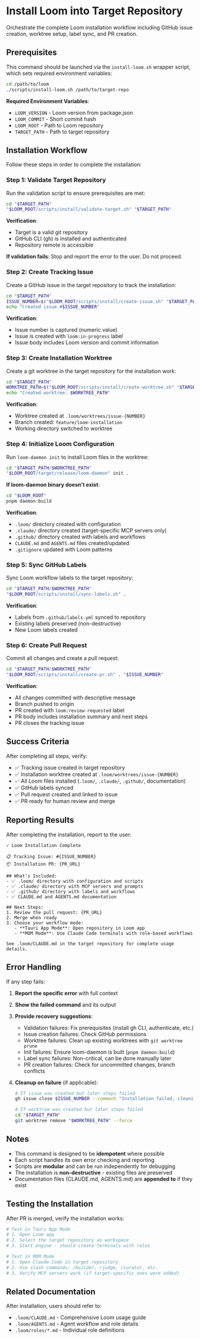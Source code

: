 # Install Loom into Target Repository

Orchestrate the complete Loom installation workflow including GitHub issue creation, worktree setup, label sync, and PR creation.

## Prerequisites

This command should be launched via the `install-loom.sh` wrapper script, which sets required environment variables:

```bash
cd /path/to/loom
./scripts/install-loom.sh /path/to/target-repo
```

**Required Environment Variables**:
- `LOOM_VERSION` - Loom version from package.json
- `LOOM_COMMIT` - Short commit hash
- `LOOM_ROOT` - Path to Loom repository
- `TARGET_PATH` - Path to target repository

## Installation Workflow

Follow these steps in order to complete the installation:

### Step 1: Validate Target Repository

Run the validation script to ensure prerequisites are met:

```bash
cd "$TARGET_PATH"
"$LOOM_ROOT/scripts/install/validate-target.sh" "$TARGET_PATH"
```

**Verification**:
- Target is a valid git repository
- GitHub CLI (gh) is installed and authenticated
- Repository remote is accessible

**If validation fails**: Stop and report the error to the user. Do not proceed.

### Step 2: Create Tracking Issue

Create a GitHub issue in the target repository to track the installation:

```bash
cd "$TARGET_PATH"
ISSUE_NUMBER=$("$LOOM_ROOT/scripts/install/create-issue.sh" "$TARGET_PATH")
echo "Created issue #$ISSUE_NUMBER"
```

**Verification**:
- Issue number is captured (numeric value)
- Issue is created with `loom:in-progress` label
- Issue body includes Loom version and commit information

### Step 3: Create Installation Worktree

Create a git worktree in the target repository for the installation work:

```bash
cd "$TARGET_PATH"
WORKTREE_PATH=$("$LOOM_ROOT/scripts/install/create-worktree.sh" "$TARGET_PATH" "$ISSUE_NUMBER")
echo "Created worktree: $WORKTREE_PATH"
```

**Verification**:
- Worktree created at `.loom/worktrees/issue-{NUMBER}`
- Branch created: `feature/loom-installation`
- Working directory switched to worktree

### Step 4: Initialize Loom Configuration

Run `loom-daemon init` to install Loom files in the worktree:

```bash
cd "$TARGET_PATH/$WORKTREE_PATH"
"$LOOM_ROOT/target/release/loom-daemon" init .
```

**If loom-daemon binary doesn't exist**:
```bash
cd "$LOOM_ROOT"
pnpm daemon:build
```

**Verification**:
- `.loom/` directory created with configuration
- `.claude/` directory created (target-specific MCP servers only)
- `.github/` directory created with labels and workflows
- `CLAUDE.md` and `AGENTS.md` files created/updated
- `.gitignore` updated with Loom patterns

### Step 5: Sync GitHub Labels

Sync Loom workflow labels to the target repository:

```bash
cd "$TARGET_PATH/$WORKTREE_PATH"
"$LOOM_ROOT/scripts/install/sync-labels.sh" .
```

**Verification**:
- Labels from `.github/labels.yml` synced to repository
- Existing labels preserved (non-destructive)
- New Loom labels created

### Step 6: Create Pull Request

Commit all changes and create a pull request:

```bash
cd "$TARGET_PATH/$WORKTREE_PATH"
"$LOOM_ROOT/scripts/install/create-pr.sh" . "$ISSUE_NUMBER"
```

**Verification**:
- All changes committed with descriptive message
- Branch pushed to origin
- PR created with `loom:review-requested` label
- PR body includes installation summary and next steps
- PR closes the tracking issue

## Success Criteria

After completing all steps, verify:

- ✅ Tracking issue created in target repository
- ✅ Installation worktree created at `.loom/worktrees/issue-{NUMBER}`
- ✅ All Loom files installed (`.loom/`, `.claude/`, `.github/`, documentation)
- ✅ GitHub labels synced
- ✅ Pull request created and linked to issue
- ✅ PR ready for human review and merge

## Reporting Results

After completing the installation, report to the user:

```
✓ Loom Installation Complete

📋 Tracking Issue: #{ISSUE_NUMBER}
📦 Installation PR: {PR_URL}

## What's Included:
- ✅ .loom/ directory with configuration and scripts
- ✅ .claude/ directory with MCP servers and prompts
- ✅ .github/ directory with labels and workflows
- ✅ CLAUDE.md and AGENTS.md documentation

## Next Steps:
1. Review the pull request: {PR_URL}
2. Merge when ready
3. Choose your workflow mode:
   - **Tauri App Mode**: Open repository in Loom app
   - **MOM Mode**: Use Claude Code terminals with role-based workflows

See .loom/CLAUDE.md in the target repository for complete usage details.
```

## Error Handling

If any step fails:

1. **Report the specific error** with full context
2. **Show the failed command** and its output
3. **Provide recovery suggestions**:
   - Validation failures: Fix prerequisites (install gh CLI, authenticate, etc.)
   - Issue creation failures: Check GitHub permissions
   - Worktree failures: Clean up existing worktrees with `git worktree prune`
   - Init failures: Ensure loom-daemon is built (`pnpm daemon:build`)
   - Label sync failures: Non-critical, can be done manually later
   - PR creation failures: Check for uncommitted changes, branch conflicts

4. **Cleanup on failure** (if applicable):
   ```bash
   # If issue was created but later steps failed
   gh issue close $ISSUE_NUMBER --comment "Installation failed, cleaning up"

   # If worktree was created but later steps failed
   cd "$TARGET_PATH"
   git worktree remove "$WORKTREE_PATH" --force
   ```

## Notes

- This command is designed to be **idempotent** where possible
- Each script handles its own error checking and reporting
- Scripts are **modular** and can be run independently for debugging
- The installation is **non-destructive** - existing files are preserved
- Documentation files (CLAUDE.md, AGENTS.md) are **appended to** if they exist

## Testing the Installation

After PR is merged, verify the installation works:

```bash
# Test in Tauri App Mode
# 1. Open Loom app
# 2. Select the target repository as workspace
# 3. Start engine - should create terminals with roles

# Test in MOM Mode
# 1. Open Claude Code in target repository
# 2. Use slash commands: /builder, /judge, /curator, etc.
# 3. Verify MCP servers work (if target-specific ones were added)
```

## Related Documentation

After installation, users should refer to:
- `.loom/CLAUDE.md` - Comprehensive Loom usage guide
- `.loom/AGENTS.md` - Agent workflow and role details
- `.loom/roles/*.md` - Individual role definitions
